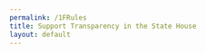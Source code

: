 ```yaml
---
permalink: /1FRules
title: Support Transparency in the State House
layout: default
---
```



<HubspotForm portalId="6201350" formId="6f4d1ef8-b14e-4f5f-b261-2e9b03cabc10" />
